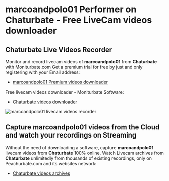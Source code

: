 # marcoandpolo01 Performer on Chaturbate - Free LiveCam videos downloader

## Chaturbate Live Videos Recorder

Monitor and record livecam videos of **marcoandpolo01** from **Chaturbate** with Moniturbate.com
Get a premium trial for free by just and only registering with your Email address:
* [marcoandpolo01 Premium videos downloader](https://moniturbate.com/request-demo-licence-key.html)

Free livecam videos downloader - Moniturbate Software:
* [Chaturbate videos downloader](https://moniturbate.com/moniturbate-download-software.html)

![marcoandpolo01 livecam videos recorder](https://peachurnet.com/templates/moniturbate-software.png)


## Capture marcoandpolo01 videos from the Cloud and watch your recordings on Streaming

Without the need of downloading a software, capture **marcoandpolo01** livecam videos from **Chaturbate** 100% online.
Watch Livecam archives from **Chaturbate** unlimitedly from thousands of existing recordings, only on Peachurbate.com and its websites network:
* [Chaturbate videos archives](https://peachurnet.com/)